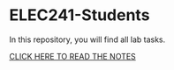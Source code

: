 # ELEC241-Students

In this repository, you will find all lab tasks.

[CLICK HERE TO READ THE NOTES](/Labs/README.MD)

